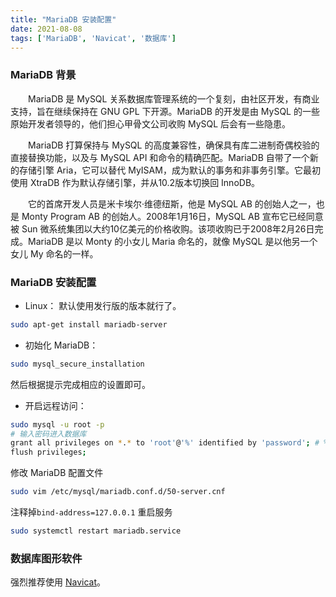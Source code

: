 ```yaml
---
title: "MariaDB 安装配置"
date: 2021-08-08
tags: ['MariaDB', 'Navicat', '数据库']
---
```


### MariaDB 背景

　　MariaDB 是 MySQL 关系数据库管理系统的一个复刻，由社区开发，有商业支持，旨在继续保持在 GNU GPL 下开源。MariaDB 的开发是由 MySQL 的一些原始开发者领导的，他们担心甲骨文公司收购 MySQL 后会有一些隐患。

　　MariaDB 打算保持与 MySQL 的高度兼容性，确保具有库二进制奇偶校验的直接替换功能，以及与 MySQL API 和命令的精确匹配。MariaDB 自带了一个新的存储引擎 Aria，它可以替代 MyISAM，成为默认的事务和非事务引擎。它最初使用 XtraDB 作为默认存储引擎，并从10.2版本切换回 InnoDB。

　　它的首席开发人员是米卡埃尔·维德纽斯，他是 MySQL AB 的创始人之一，也是 Monty Program AB 的创始人。2008年1月16日，MySQL AB 宣布它已经同意被 Sun 微系统集团以大约10亿美元的价格收购。该项收购已于2008年2月26日完成。MariaDB 是以 Monty 的小女儿 Maria 命名的，就像 MySQL 是以他另一个女儿 My 命名的一样。

### MariaDB 安装配置

- Linux：
默认使用发行版的版本就行了。

```bash
sudo apt-get install mariadb-server
```

- 初始化 MariaDB：

```bash
sudo mysql_secure_installation
```

然后根据提示完成相应的设置即可。

- 开启远程访问：

```bash
sudo mysql -u root -p
# 输入密码进入数据库
grant all privileges on *.* to 'root'@'%' identified by 'password'; # % 为允许所有ip访问 password 替换成设置的密码
flush privileges;
```

修改 MariaDB 配置文件

```bash
sudo vim /etc/mysql/mariadb.conf.d/50-server.cnf
```

注释掉`bind-address=127.0.0.1`
重启服务

```bash
sudo systemctl restart mariadb.service
```

### 数据库图形软件

强烈推荐使用 [Navicat](https://www.navicat.com.cn/)。
